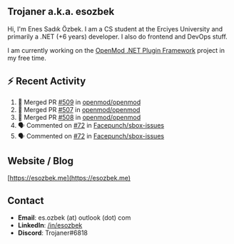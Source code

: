 ##  Trojaner a.k.a. esozbek
Hi, I'm Enes Sadık Özbek. I am a CS student at the Erciyes University and primarily a .NET (+6 years) developer. I also do frontend and DevOps stuff.

I am currently working on the [OpenMod .NET Plugin Framework](https://github.com/openmod/openmod) project in my free time. 

## :zap: Recent Activity

<!--START_SECTION:activity-->
1. 🎉 Merged PR [#509](https://github.com/openmod/openmod/pull/509) in [openmod/openmod](https://github.com/openmod/openmod)
2. 🎉 Merged PR [#507](https://github.com/openmod/openmod/pull/507) in [openmod/openmod](https://github.com/openmod/openmod)
3. 🎉 Merged PR [#508](https://github.com/openmod/openmod/pull/508) in [openmod/openmod](https://github.com/openmod/openmod)
4. 🗣 Commented on [#72](https://github.com/Facepunch/sbox-issues/issues/72) in [Facepunch/sbox-issues](https://github.com/Facepunch/sbox-issues)
5. 🗣 Commented on [#72](https://github.com/Facepunch/sbox-issues/issues/72) in [Facepunch/sbox-issues](https://github.com/Facepunch/sbox-issues)
<!--END_SECTION:activity-->

## Website / Blog
[https://esozbek.me](https://esozbek.me)

## Contact
- **Email**: es.ozbek (at) outlook (dot) com
- **LinkedIn**: [/in/esozbek](https://linkedin.com/in/esozbek)
- **Discord**: Trojaner#6818
